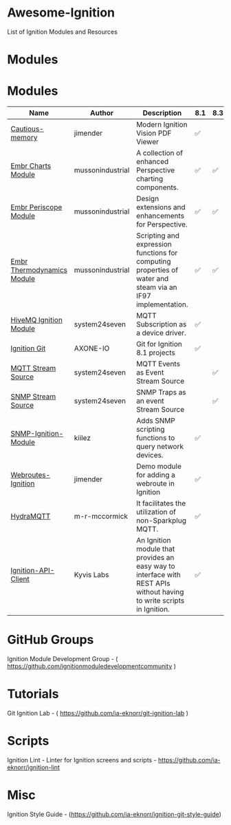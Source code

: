 
# Awesome-Ignition
List of Ignition Modules and Resources

# Modules

# Modules
|Name|Author|Description|8.1|8.3|Module|
| --- | --- | --- | --- | --- | --|
|[Cautious-memory](https://github.com/jimender2/cautious-memory)|jimender|Modern Ignition Vision PDF Viewer|:white_check_mark:||
|[Embr Charts Module](https://github.com/mussonindustrial/embr/blob/8.1/main/modules/charts/README.md)|mussonindustrial|A collection of enhanced Perspective charting components.|:white_check_mark:|:white_check_mark:|
|[Embr Periscope Module](https://github.com/mussonindustrial/embr/blob/8.1/main/modules/periscope/README.md)|mussonindustrial|Design extensions and enhancements for Perspective.|:white_check_mark:|:white_check_mark:|
|[Embr Thermodynamics Module](https://github.com/mussonindustrial/embr/blob/8.1/main/modules/thermo/README.md)|mussonindustrial|Scripting and expression functions for computing properties of water and steam via an IF97 implementation.|:white_check_mark:|:white_check_mark:|
|[HiveMQ Ignition Module](https://github.com/system24seven/hivemq-ignition-module)|system24seven|MQTT Subscription as a device driver.|:white_check_mark:||[v1.0.0](https://github.com/system24seven/hivemq-ignition-module/releases/download/1.0.0/HiveMQ-MQTT-Client-Signed.modl)
|[Ignition Git](https://github.com/AXONE-IO/ignition-git-module)|AXONE-IO|Git for Ignition 8.1 projects|:white_check_mark:||
|[MQTT Stream Source](https://github.com/system24seven/mqtt-stream-source)|system24seven|MQTT Events as Event Stream Source||:white_check_mark:|[v1.2.0](https://github.com/system24seven/mqtt-stream-source/releases/download/v1.2.0/MQTT-Event-Stream-Source-Signed.modl)
|[SNMP Stream Source](https://github.com/system24seven/snmp-stream-source)|system24seven|SNMP Traps as an event Stream Source||:white_check_mark:|[v1.0.0](https://github.com/system24seven/snmp-stream-source/releases/download/v1.1.0/SNMP-Event-Stream-Source-Signed.modl)
|[SNMP-Ignition-Module](https://github.com/kiilez/Snmp-Ignition-Module)|kiilez|Adds SNMP scripting functions to query network devices.|:white_check_mark:||
|[Webroutes-Ignition](https://github.com/jimender2/Webroutes-Ignition)|jimender|Demo module for adding a webroute in Ignition|:white_check_mark:||
|[HydraMQTT](https://github.com/m-r-mccormick/Hydra-MQTT)|m-r-mccormick|It facilitates the utilization of non-Sparkplug MQTT.|:white_check_mark:||[v0.4.0-rc1](https://github.com/m-r-mccormick/Hydra-MQTT/releases/download/v0.4.0-rc1/Hydra-MQTT-v0.4.0-rc1.modl)
|[Ignition-API-Client](https://github.com/Kyvis-Labs/ignition-apexcharts-module)|Kyvis Labs|An Ignition module that provides an easy way to interface with REST APIs without having to write scripts in Ignition.|:white_check_mark:||[v1.03](https://github.com/Kyvis-Labs/ignition-api-client-module/releases/download/1.0.3/API-Client-Module-signed.modl)

# GitHub Groups

Ignition Module Development Group - ( https://github.com/ignitionmoduledevelopmentcommunity )



# Tutorials

Git Ignition Lab - ( https://github.com/ia-eknorr/git-ignition-lab )


# Scripts

Ignition Lint - Linter for Ignition screens and scripts - https://github.com/ia-eknorr/ignition-lint


# Misc

Ignition Style Guide - (https://github.com/ia-eknorr/ignition-git-style-guide)

